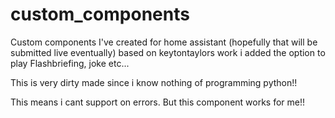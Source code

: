 # custom_components
Custom components I've created for home assistant (hopefully that will be submitted live eventually)
based on keytontaylors work i added the option to play Flashbriefing, joke etc...

This is very dirty made since i know nothing of programming python!!

This means i cant support on errors. But this component works for me!!

